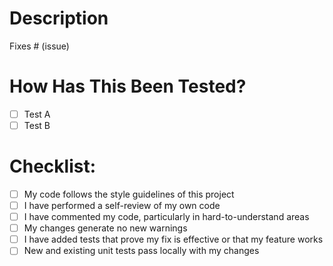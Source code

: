 # Description
<!--
Please include a summary of the change and which issue is fixed. Please also include relevant motivation and context. List any dependencies that are required for this change.
-->

Fixes # (issue)
# How Has This Been Tested?

<!--
Please describe the tests that you ran to verify your changes. Provide instructions so we can reproduce. Please also list any relevant details for your test configuration.
-->

- [ ] Test A
- [ ] Test B

# Checklist:

- [ ] My code follows the style guidelines of this project
- [ ] I have performed a self-review of my own code
- [ ] I have commented my code, particularly in hard-to-understand areas
- [ ] My changes generate no new warnings
- [ ] I have added tests that prove my fix is effective or that my feature works
- [ ] New and existing unit tests pass locally with my changes
